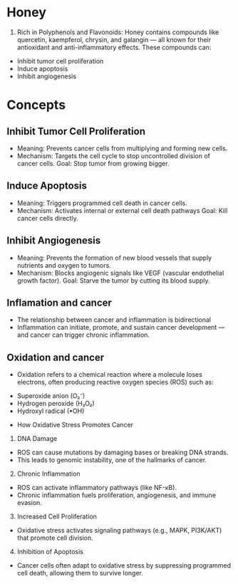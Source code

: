 # Honey
1. Rich in Polyphenols and Flavonoids:
Honey contains compounds like quercetin, kaempferol, chrysin, and galangin — 
all known for their antioxidant and anti-inflammatory effects. These compounds can:
- Inhibit tumor cell proliferation
- Induce apoptosis 
- Inhibit angiogenesis 





# Concepts 
## Inhibit Tumor Cell Proliferation
- Meaning: Prevents cancer cells from multiplying and forming new cells.
- Mechanism: Targets the cell cycle to stop uncontrolled division of cancer cells.
Goal: Stop tumor from growing bigger.

## Induce Apoptosis
- Meaning: Triggers programmed cell death in cancer cells.
- Mechanism: Activates internal or external cell death pathways
Goal: Kill cancer cells directly.

## Inhibit Angiogenesis
- Meaning: Prevents the formation of new blood vessels that supply nutrients and oxygen to tumors.
- Mechanism: Blocks angiogenic signals like VEGF (vascular endothelial growth factor).
Goal: Starve the tumor by cutting its blood supply.

## Inflamation and cancer 
- The relationship between cancer and inflammation is bidirectional
- Inflammation can initiate, promote, and sustain cancer development — and cancer can trigger chronic inflammation.

## Oxidation and cancer
* Oxidation refers to a chemical reaction where a molecule loses electrons, often producing reactive oxygen species (ROS) such as:
- Superoxide anion (O₂⁻)
- Hydrogen peroxide (H₂O₂)
- Hydroxyl radical (•OH)

* How Oxidative Stress Promotes Cancer
1. DNA Damage
- ROS can cause mutations by damaging bases or breaking DNA strands.
- This leads to genomic instability, one of the hallmarks of cancer.

2. Chronic Inflammation
- ROS can activate inflammatory pathways (like NF-κB).
- Chronic inflammation fuels proliferation, angiogenesis, and immune evasion.

3. Increased Cell Proliferation
- Oxidative stress activates signaling pathways (e.g., MAPK, PI3K/AKT) that promote cell division.
4. Inhibition of Apoptosis
- Cancer cells often adapt to oxidative stress by suppressing programmed cell death, allowing them to survive longer.

